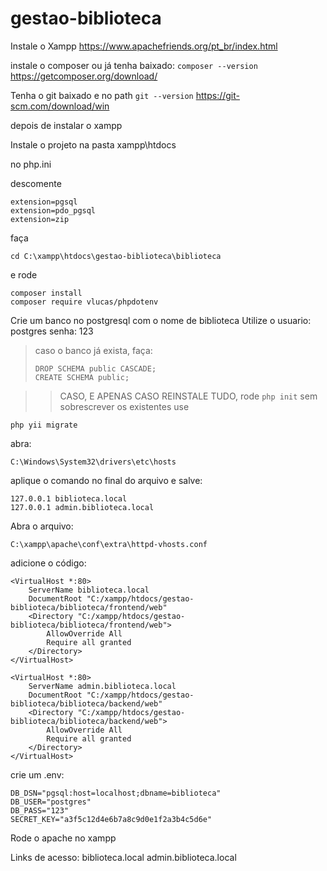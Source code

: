 # gestao-biblioteca

Instale o Xampp
https://www.apachefriends.org/pt_br/index.html

instale o composer ou já tenha baixado:
```composer --version```
https://getcomposer.org/download/

Tenha o git baixado e no path 
```git --version```
https://git-scm.com/download/win

depois de instalar o xampp

Instale o projeto na pasta xampp\htdocs

no php.ini

descomente
```
extension=pgsql
extension=pdo_pgsql
extension=zip
```

faça
```
cd C:\xampp\htdocs\gestao-biblioteca\biblioteca
```

e rode
```
composer install
composer require vlucas/phpdotenv
```

Crie um banco no postgresql com o nome de biblioteca
Utilize o usuario: postgres senha: 123
> caso o banco já exista, faça: 
> ```
> DROP SCHEMA public CASCADE;
> CREATE SCHEMA public;
> ```

>> CASO, E APENAS CASO REINSTALE TUDO, rode ```php init``` sem sobrescrever os existentes
use 
```
php yii migrate
```

abra: 
```
C:\Windows\System32\drivers\etc\hosts
```
aplique o comando no final do arquivo e salve: 
```
127.0.0.1 biblioteca.local
127.0.0.1 admin.biblioteca.local
```
Abra o arquivo:
```
C:\xampp\apache\conf\extra\httpd-vhosts.conf
```
adicione o código:
```
<VirtualHost *:80>
    ServerName biblioteca.local
    DocumentRoot "C:/xampp/htdocs/gestao-biblioteca/biblioteca/frontend/web"
    <Directory "C:/xampp/htdocs/gestao-biblioteca/biblioteca/frontend/web">
        AllowOverride All
        Require all granted
    </Directory>
</VirtualHost>

<VirtualHost *:80>
    ServerName admin.biblioteca.local
    DocumentRoot "C:/xampp/htdocs/gestao-biblioteca/biblioteca/backend/web"
    <Directory "C:/xampp/htdocs/gestao-biblioteca/biblioteca/backend/web">
        AllowOverride All
        Require all granted
    </Directory>
</VirtualHost>

```

crie um .env:
```
DB_DSN="pgsql:host=localhost;dbname=biblioteca"
DB_USER="postgres"
DB_PASS="123"
SECRET_KEY="a3f5c12d4e6b7a8c9d0e1f2a3b4c5d6e"
```
Rode o apache no xampp

Links de acesso:
biblioteca.local
admin.biblioteca.local
 